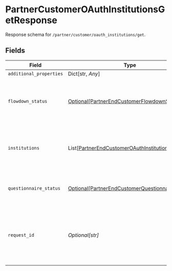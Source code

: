 # PartnerCustomerOAuthInstitutionsGetResponse

Response schema for `/partner/customer/oauth_institutions/get`.


## Fields

| Field                                                                                                                                       | Type                                                                                                                                        | Required                                                                                                                                    | Description                                                                                                                                 |
| ------------------------------------------------------------------------------------------------------------------------------------------- | ------------------------------------------------------------------------------------------------------------------------------------------- | ------------------------------------------------------------------------------------------------------------------------------------------- | ------------------------------------------------------------------------------------------------------------------------------------------- |
| `additional_properties`                                                                                                                     | Dict[str, *Any*]                                                                                                                            | :heavy_minus_sign:                                                                                                                          | N/A                                                                                                                                         |
| `flowdown_status`                                                                                                                           | [Optional[PartnerEndCustomerFlowdownStatus]](../../models/shared/partnerendcustomerflowdownstatus.md)                                       | :heavy_minus_sign:                                                                                                                          | The status of the addendum to the Plaid MSA ("flowdown") for the end customer.                                                              |
| `institutions`                                                                                                                              | List[[PartnerEndCustomerOAuthInstitution](../../models/shared/partnerendcustomeroauthinstitution.md)]                                       | :heavy_minus_sign:                                                                                                                          | The OAuth institutions with which the end customer's application is being registered.                                                       |
| `questionnaire_status`                                                                                                                      | [Optional[PartnerEndCustomerQuestionnaireStatus]](../../models/shared/partnerendcustomerquestionnairestatus.md)                             | :heavy_minus_sign:                                                                                                                          | The status of the end customer's security questionnaire.                                                                                    |
| `request_id`                                                                                                                                | *Optional[str]*                                                                                                                             | :heavy_minus_sign:                                                                                                                          | A unique identifier for the request, which can be used for troubleshooting. This identifier, like all Plaid identifiers, is case sensitive. |